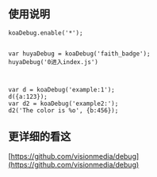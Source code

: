 

## 使用说明

	koaDebug.enable('*');


	var huyaDebug = koaDebug('faith_badge');
	huyaDebug('0进入index.js')



	var d = koaDebug('example:1');
	d({a:123});
	var d2 = koaDebug('example2:');
	d2('The color is %o', {b:456});


## 更详细的看这

[https://github.com/visionmedia/debug](https://github.com/visionmedia/debug)